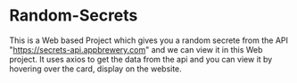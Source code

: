 # Random-Secrets
This is a Web based Project which gives you a random secrete from the API "https://secrets-api.appbrewery.com" and we can view it in this Web project. It uses axios to get the data from  the api and you can view it by hovering over the card, display on the website.
